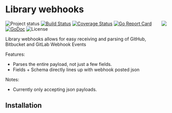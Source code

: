 Library webhooks
================
<img align="right" src="https://raw.githubusercontent.com/go-playground/webhooks/v5/logo.png">![Project status](https://img.shields.io/badge/version-5.13.0-green.svg)
[![Build Status](https://travis-ci.org/go-playground/webhooks.svg?branch=v5)](https://travis-ci.org/go-playground/webhooks)
[![Coverage Status](https://coveralls.io/repos/go-playground/webhooks/badge.svg?branch=v5&service=github)](https://coveralls.io/github/go-playground/webhooks?branch=v5)
[![Go Report Card](https://goreportcard.com/badge/go-playground/webhooks)](https://goreportcard.com/report/go-playground/webhooks)
[![GoDoc](https://godoc.org/gopkg.in/go-playground/webhooks.v5?status.svg)](https://godoc.org/gopkg.in/go-playground/webhooks.v5)
![License](https://img.shields.io/dub/l/vibe-d.svg)

Library webhooks allows for easy receiving and parsing of GitHub, Bitbucket and GitLab Webhook Events

Features:

* Parses the entire payload, not just a few fields.
* Fields + Schema directly lines up with webhook posted json

Notes:

* Currently only accepting json payloads.

Installation
------------


